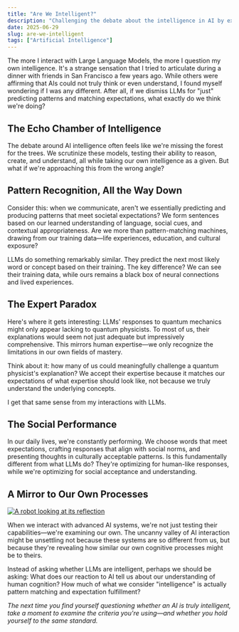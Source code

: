 ```yaml
---
title: "Are We Intelligent?"
description: "Challenging the debate about the intelligence in AI by examining our own."
date: 2025-06-29
slug: are-we-intelligent
tags: ["Artificial Intelligence"]
---
```


The more I interact with Large Language Models, the more I question my own intelligence. It's a strange sensation that I tried to articulate during a dinner with friends in San Francisco a few years ago. While others were affirming that AIs could not truly think or even understand, I found myself wondering if I was any different. After all, if we dismiss LLMs for "just" predicting patterns and matching expectations, what exactly do we think we're doing?

## The Echo Chamber of Intelligence

The debate around AI intelligence often feels like we're missing the forest for the trees. We scrutinize these models, testing their ability to reason, create, and understand, all while taking our own intelligence as a given. But what if we're approaching this from the wrong angle?

## Pattern Recognition, All the Way Down

Consider this: when we communicate, aren't we essentially predicting and producing patterns that meet societal expectations? We form sentences based on our learned understanding of language, social cues, and contextual appropriateness. Are we more than pattern-matching machines, drawing from our training data—life experiences, education, and cultural exposure?

LLMs do something remarkably similar. They predict the next most likely word or concept based on their training. The key difference? We can see their training data, while ours remains a black box of neural connections and lived experiences.

## The Expert Paradox

Here's where it gets interesting: LLMs' responses to quantum mechanics might only appear lacking to quantum physicists. To most of us, their explanations would seem not just adequate but impressively comprehensive. This mirrors human expertise—we only recognize the limitations in our own fields of mastery.

Think about it: how many of us could meaningfully challenge a quantum physicist's explanation? We accept their expertise because it matches our expectations of what expertise should look like, not because we truly understand the underlying concepts.

I get that same sense from my interactions with LLMs.

## The Social Performance

In our daily lives, we're constantly performing. We choose words that meet expectations, crafting responses that align with social norms, and presenting thoughts in culturally acceptable patterns. Is this fundamentally different from what LLMs do? They're optimizing for human-like responses, while we're optimizing for social acceptance and understanding.


## A Mirror to Our Own Processes

[![A robot looking at its reflection](/images/robot_reflection.jpg)](/images/robot_reflection.jpg)

When we interact with advanced AI systems, we're not just testing their capabilities—we're examining our own. The uncanny valley of AI interaction might be unsettling not because these systems are so different from us, but because they're revealing how similar our own cognitive processes might be to theirs.

Instead of asking whether LLMs are intelligent, perhaps we should be asking: What does our reaction to AI tell us about our understanding of human cognition? How much of what we consider "intelligence" is actually pattern matching and expectation fulfillment?

*The next time you find yourself questioning whether an AI is truly intelligent, take a moment to examine the criteria you're using—and whether you hold yourself to the same standard.* 